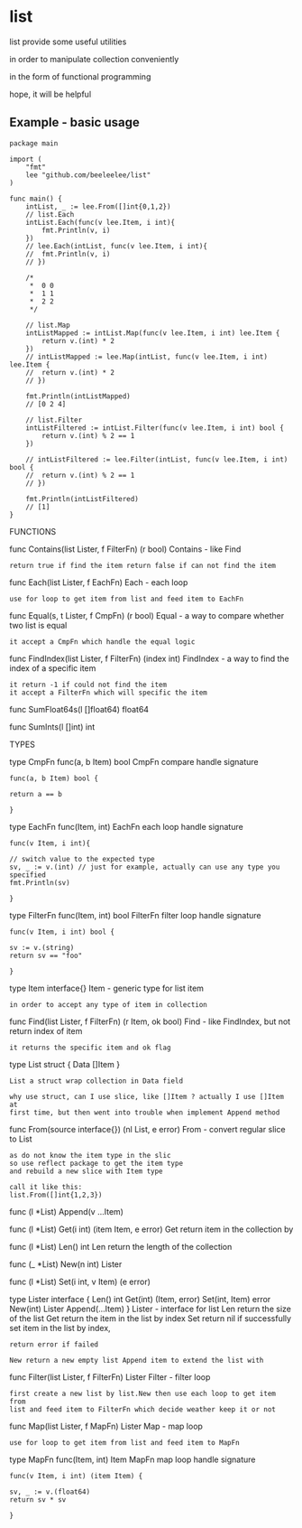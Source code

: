 # list

list provide some useful utilities 

in order to manipulate collection conveniently

in the form of functional programming 

hope, it will be helpful

## Example - basic usage

```
package main

import (
	"fmt"
	lee "github.com/beeleelee/list"
)

func main() {
	intList, _ := lee.From([]int{0,1,2})
	// list.Each
	intList.Each(func(v lee.Item, i int){
		fmt.Println(v, i)
	})
	// lee.Each(intList, func(v lee.Item, i int){
	// 	fmt.Println(v, i)
	// })

	/*
	 *	0 0
	 *	1 1
	 *	2 2
	 */

	// list.Map
	intListMapped := intList.Map(func(v lee.Item, i int) lee.Item {
		return v.(int) * 2
	})
	// intListMapped := lee.Map(intList, func(v lee.Item, i int) lee.Item {
	// 	return v.(int) * 2
	// })

	fmt.Println(intListMapped)
	// [0 2 4]

	// list.Filter
	intListFiltered := intList.Filter(func(v lee.Item, i int) bool {
		return v.(int) % 2 == 1
	})

	// intListFiltered := lee.Filter(intList, func(v lee.Item, i int) bool {
	// 	return v.(int) % 2 == 1
	// })

	fmt.Println(intListFiltered)
	// [1]
}
```


FUNCTIONS

func Contains(list Lister, f FilterFn) (r bool)
    Contains - like Find

    return true if find the item return false if can not find the item

func Each(list Lister, f EachFn)
    Each - each loop

    use for loop to get item from list and feed item to EachFn

func Equal(s, t Lister, f CmpFn) (r bool)
    Equal - a way to compare whether two list is equal

    it accept a CmpFn which handle the equal logic

func FindIndex(list Lister, f FilterFn) (index int)
    FindIndex - a way to find the index of a specific item

	it return -1 if could not find the item
	it accept a FilterFn which will specific the item

func SumFloat64s(l []float64) float64

func SumInts(l []int) int

TYPES

type CmpFn func(a, b Item) bool
    CmpFn compare handle signature

    func(a, b Item) bool {

	return a == b

    }

type EachFn func(Item, int)
    EachFn each loop handle signature

    func(v Item, i int){

	// switch value to the expected type
	sv, _ := v.(int) // just for example, actually can use any type you specified
	fmt.Println(sv)

    }

type FilterFn func(Item, int) bool
    FilterFn filter loop handle signature

    func(v Item, i int) bool {

	sv := v.(string)
	return sv == "foo"

    }

type Item interface{}
    Item - generic type for list item

    in order to accept any type of item in collection

func Find(list Lister, f FilterFn) (r Item, ok bool)
    Find - like FindIndex, but not return index of item

    it returns the specific item and ok flag

type List struct {
    Data []Item
}

    List a struct wrap collection in Data field

    why use struct, can I use slice, like []Item ? actually I use []Item at
    first time, but then went into trouble when implement Append method

func From(source interface{}) (nl List, e error)
    From - convert regular slice to List

	as do not know the item type in the slic
	so use reflect package to get the item type
	and rebuild a new slice with Item type

	call it like this:
	list.From([]int{1,2,3})

func (l *List) Append(v ...Item)

func (l *List) Get(i int) (item Item, e error)
    Get return item in the collection by

func (l *List) Len() int
    Len return the length of the collection

func (_ *List) New(n int) Lister

func (l *List) Set(i int, v Item) (e error)

type Lister interface {
    Len() int
    Get(int) (Item, error)
    Set(int, Item) error
    New(int) Lister
    Append(...Item)
}
    Lister - interface for list Len return the size of the list Get return
    the item in the list by index Set return nil if successfully set item in
    the list by index,

	return error if failed

    New return a new empty list Append item to extend the list with

func Filter(list Lister, f FilterFn) Lister
    Filter - filter loop

    first create a new list by list.New then use each loop to get item from
    list and feed item to FilterFn which decide weather keep it or not

func Map(list Lister, f MapFn) Lister
    Map - map loop

    use for loop to get item from list and feed item to MapFn

type MapFn func(Item, int) Item
    MapFn map loop handle signature

    func(v Item, i int) (item Item) {

	sv, _ := v.(float64)
	return sv * sv

    }